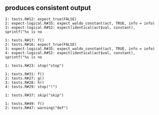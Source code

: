 ## produces consistent output

    1: tests.R#12: expect_true(FALSE)
    2: expect-logical.R#35: expect_waldo_constant(act, TRUE, info = info)
    3: expect-logical.R#52: expect(identical(act$val, constant), sprintf("%s is no
    
    1: tests.R#17: f()
    2: tests.R#16: expect_true(FALSE)
    3: expect-logical.R#35: expect_waldo_constant(act, TRUE, info = info)
    4: expect-logical.R#52: expect(identical(act$val, constant), sprintf("%s is no
    
    1: tests.R#23: stop("stop")
    
    1: tests.R#31: f()
    2: tests.R#27: g()
    3: tests.R#28: h()
    4: tests.R#29: stop("!")
    
    1: tests.R#37: skip("skip")
    
    1: tests.R#49: f()
    2: tests.R#47: warning("def")
    

